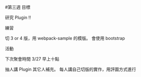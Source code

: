 #第三週
目標

研究 Plugin !!

練習

切 3 or 4 版，用 webpack-sample 的模版。
會使用 bootstrap

活動

下次聚會時間 3/27 早上十點

抽人講 Plugin 其它人補充。
每人講自己切版的實作，用評圖方式進行
